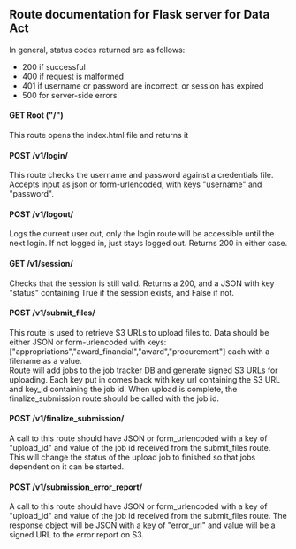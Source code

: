 ## Route documentation for Flask server for Data Act
In general, status codes returned are as follows:
* 200 if successful
* 400 if request is malformed
* 401 if username or password are incorrect, or session has expired
* 500 for server-side errors

#### GET Root ("/")
This route opens the index.html file and returns it
#### POST /v1/login/
This route checks the username and password against a credentials file.  Accepts input as json or form-urlencoded, with keys "username" and "password".  
#### POST /v1/logout/   
Logs the current user out, only the login route will be accessible until the next login.  If not logged in, just stays logged out.  Returns 200 in either case.
#### GET /v1/session/
Checks that the session is still valid.  Returns a 200, and a JSON with key "status" containing True if the session exists, and False if not.
#### POST /v1/submit_files/
This route is used to retrieve S3 URLs to upload files to.  Data should be either JSON or form-urlencoded with keys: ["appropriations","award_financial","award","procurement"] each with a filename as a value.  
Route will add jobs to the job tracker DB and generate signed S3 URLs for uploading.  Each key put in comes back with key_url containing the S3 URL and key_id containing the job id.  When upload is complete, the finalize_submission route should be called with the job id.
#### POST /v1/finalize_submission/
A call to this route should have JSON or form_urlencoded with a key of "upload_id" and value of the job id received from the submit_files route.  This will change the status of the upload job to finished so that jobs dependent on it can be started.
#### POST /v1/submission_error_report/
A call to this route should have JSON or form_urlencoded with a key of "upload_id" and value of the job id received from the submit_files route.  The response object will be JSON with a key of "error_url" and value will be a signed URL to the error report on S3.
